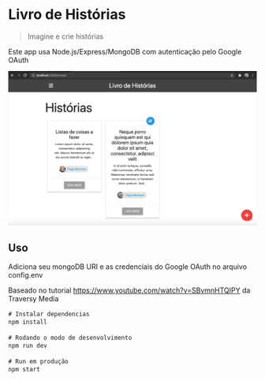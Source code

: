 # Livro de Histórias

> Imagine e crie histórias

Este app usa Node.js/Express/MongoDB com autenticação pelo Google OAuth 

![Alt text](https://github.com/tiagomnz/LivroHistoria/blob/main/LivroHistoria.png?raw=true "Tela")

## Uso

Adiciona seu mongoDB URI e as credenciais do Google OAuth no arquivo config.env 

Baseado no tutorial https://www.youtube.com/watch?v=SBvmnHTQIPY da Traversy Media


```
# Instalar dependencias
npm install

# Rodando o modo de desenvolvimento
npm run dev

# Run em produção
npm start
```
